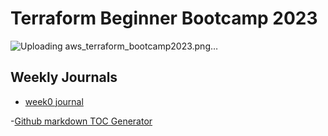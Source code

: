 # Terraform Beginner Bootcamp 2023

![Uploading aws_terraform_bootcamp2023.png…]()

## Weekly Journals

- [week0 journal](journal/week0.md)


-[Github markdown TOC Generator](https://derlin.github.io/bitdowntoc/)
